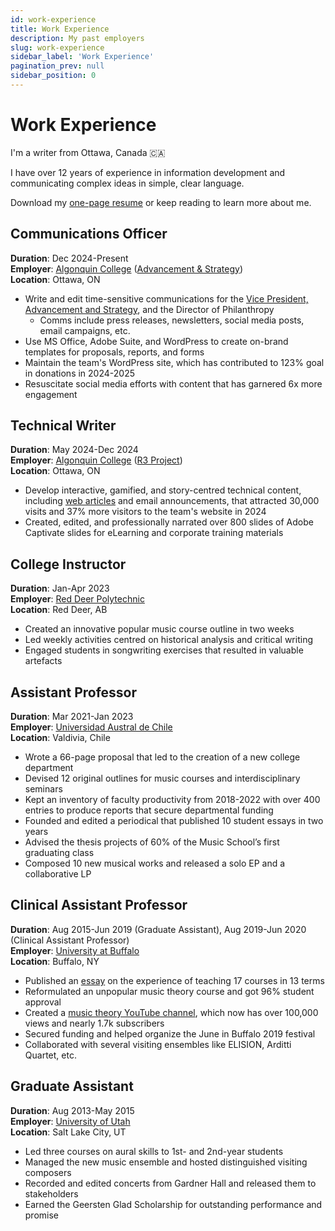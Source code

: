 ```yaml
---
id: work-experience
title: Work Experience
description: My past employers
slug: work-experience
sidebar_label: 'Work Experience'
pagination_prev: null
sidebar_position: 0
---
```


# Work Experience

I'm a writer from Ottawa, Canada 🇨🇦

I have over 12 years of experience in information development and communicating complex ideas in simple, clear language.

Download my [one-page resume](@site/static/resume/igor-marques-resume.pdf) or keep reading to learn more about me.

## Communications Officer

**Duration**: Dec 2024-Present   
**Employer**: [Algonquin College](https://www.algonquincollege.com/) ([Advancement & Strategy](https://www.algonquincollege.com/advancement/about-us/))    
**Location**: Ottawa, ON

- Write and edit time-sensitive communications for the [Vice President, Advancement and Strategy](https://www.algonquincollege.com/advancement/vps-office/), and the Director of Philanthropy 
  - Comms include press releases, newsletters, social media posts, email campaigns, etc.
- Use MS Office, Adobe Suite, and WordPress to create on-brand templates for proposals, reports, and forms
- Maintain the team's WordPress site, which has contributed to 123% goal in donations in 2024-2025
- Resuscitate social media efforts with content that has garnered 6x more engagement

## Technical Writer

**Duration**: May 2024-Dec 2024   
**Employer**: [Algonquin College](https://www.algonquincollege.com/) ([R3 Project](https://www.algonquincollege.com/r3/r3-project/))    
**Location**: Ottawa, ON

- Develop interactive, gamified, and story-centred technical content, including [web articles](https://www.algonquincollege.com/r3/news-events/) and email announcements, that attracted 30,000 visits and 37% more visitors to the team's website in 2024
- Created, edited, and professionally narrated over 800 slides of Adobe Captivate slides for eLearning and corporate training materials



## College Instructor

**Duration**: Jan-Apr 2023   
**Employer**: [Red Deer Polytechnic](https://rdpolytech.ca/)  
**Location**: Red Deer, AB

- Created an innovative popular music course outline in two weeks
- Led weekly activities centred on historical analysis and critical writing
- Engaged students in songwriting exercises that resulted in valuable artefacts

## Assistant Professor

**Duration**: Mar 2021-Jan 2023   
**Employer**: [Universidad Austral de Chile](https://arquitectura-artes.uach.cl/escuela-de-artes-musicales-y-sonoras/)  
**Location**: Valdivia, Chile

- Wrote a 66-page proposal that led to the creation of a new college department
- Devised 12 original outlines for music courses and interdisciplinary seminars
- Kept an inventory of faculty productivity from 2018-2022 with over 400 entries to produce reports that secure departmental funding
- Founded and edited a periodical that published 10 student essays in two years
- Advised the thesis projects of 60% of the Music School’s first graduating class
- Composed 10 new musical works and released a solo EP and a collaborative LP

## Clinical Assistant Professor

**Duration**: Aug 2015-Jun 2019 (Graduate Assistant), Aug 2019-Jun 2020 (Clinical Assistant Professor)  
**Employer**: [University at Buffalo](https://arts-sciences.buffalo.edu/music.html)  
**Location**: Buffalo, NY
- Published an [essay](https://ojs.library.osu.edu/index.php/engagingstudents/article/view/7694/6331) on the experience of teaching 17 courses in 13 terms
- Reformulated an unpopular music theory course and got 96% student approval
- Created a [music theory YouTube channel](https://www.youtube.com/@musictheory1017/videos), which now has over 100,000 views and nearly 1.7k subscribers 
- Secured funding and helped organize the June in Buffalo 2019 festival
- Collaborated with several visiting ensembles like ELISION, Arditti Quartet, etc.

## Graduate Assistant

**Duration**: Aug 2013-May 2015   
**Employer**: [University of Utah](https://arts-sciences.buffalo.edu/music.html)  
**Location**: Salt Lake City, UT

- Led three courses on aural skills to 1st- and 2nd-year students
- Managed the new music ensemble and hosted distinguished visiting composers
- Recorded and edited concerts from Gardner Hall and released them to stakeholders
- Earned the Geersten Glad Scholarship for outstanding performance and promise
